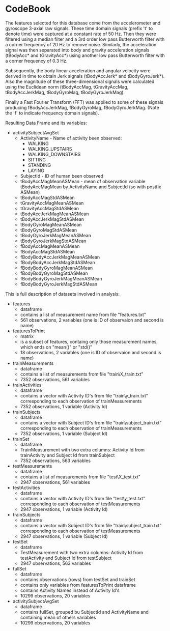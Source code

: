 # CodeBook

The features selected for this database come from the accelerometer and gyroscope 3-axial raw signals. These time domain signals (prefix 't' to denote time) were captured at a constant rate of 50 Hz. Then they were filtered using a median filter and a 3rd order low pass Butterworth filter with a corner frequency of 20 Hz to remove noise. Similarly, the acceleration signal was then separated into body and gravity acceleration signals (tBodyAcc* and tGravityAcc*) using another low pass Butterworth filter with a corner frequency of 0.3 Hz. 

Subsequently, the body linear acceleration and angular velocity were derived in time to obtain Jerk signals (tBodyAccJerk* and tBodyGyroJerk*). Also the magnitude of these three-dimensional signals were calculated using the Euclidean norm (tBodyAccMag, tGravityAccMag, tBodyAccJerkMag, tBodyGyroMag, tBodyGyroJerkMag). 

Finally a Fast Fourier Transform (FFT) was applied to some of these signals producing fBodyAccJerkMag, fBodyGyroMag, fBodyGyroJerkMag. (Note the 'f' to indicate frequency domain signals). 

Resulting Data Frame and its variables:
* activitySubjectAvgSet
  * ActivityName - Name of activity been observed:
    * WALKING
    * WALKING_UPSTAIRS
    * WALKING_DOWNSTAIRS
    * SITTING
    * STANDING
    * LAYING
  * SubjectId - ID of human been observed
  * tBodyAccMagMeanASMean - mean of observation variable tBodyAccMagMean by ActivityName and SubjectId (so with postfix ASMean)
  * tBodyAccMagStdASMean
  * tGravityAccMagMeanASMean
  * tGravityAccMagStdASMean
  * tBodyAccJerkMagMeanASMean
  * tBodyAccJerkMagStdASMean
  * tBodyGyroMagMeanASMean
  * tBodyGyroMagStdASMean
  * tBodyGyroJerkMagMeanASMean
  * tBodyGyroJerkMagStdASMean
  * fBodyAccMagMeanASMean
  * fBodyAccMagStdASMean
  * fBodyBodyAccJerkMagMeanASMean
  * fBodyBodyAccJerkMagStdASMean
  * fBodyBodyGyroMagMeanASMean
  * fBodyBodyGyroMagStdASMean
  * fBodyBodyGyroJerkMagMeanASMean
  * fBodyBodyGyroJerkMagStdASMean

This is full description of datasets involved in analysis:

* features
  * dataframe
  * contains a list of measurement name from file "features.txt"
  * 561 observations, 2 variables (one is ID of observaion and second is name)
* featuresToPrint
  * matrix
  * is a subset of features, containg only those measurement names, which ends on "mean()" or "std()"
  * 18 observations, 2 variables (one is ID of observaion and second is name)
* trainMeasurements
  * dataframe
  * contains a list of measurements from file "train\X_train.txt"
  * 7352 observations, 561 variables
* trainActivities
  * dataframe
  * contains a vector with Activity ID's from file "train\y_train.txt" corresponding to each observation of trainMeasurements
  * 7352 observations, 1 variable (Activity Id)
* trainSubjects
  * dataframe
  * contains a vector with Subject ID's from file "train\subject_train.txt" corresponding to each observation of trainMeasurements
  * 7352 observations, 1 variable (Subject Id)
* trainSet
  * dataframe
  * TrainMeasurement with two extra columns: Activity Id from trainActivity and Subject Id from trainSubject
  * 7352 observations, 563 variables
* testMeasurements
  * dataframe
  * contains a list of measurements from file "test\X_test.txt"
  * 2947 observations, 561 variables
* testActivities
  * dataframe
  * contains a vector with Activity ID's from file "test\y_test.txt" corresponding to each observation of testMeasurements
  * 2947 observations, 1 variable (Activity Id)
* trainSubjects
  * dataframe
  * contains a vector with Subject ID's from file "train\subject_train.txt" corresponding to each observation of testMeasurements
  * 2947 observations, 1 variable (Subject Id)
* testSet
  * dataframe
  * TestMeasurement with two extra columns: Activity Id from testActivity and Subject Id from testSubject
  * 2947 observations, 563 variables
* fullSet
  * dataframe
  * contains observations (rows) from testSet and trainSet
  * contains only variables from featuresToPrint dataframe
  * contains Activity Names instead of Activity Id's
  * 10299 observations, 20 variables
* activitySubjectAvgSet
  * dataframe
  * contains fullSet, grouped bu SubjectId and ActivityName and containing mean of others variables
  * 10299 observations, 20 variables
